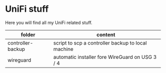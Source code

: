 # UniFi stuff

Here you will find all my UniFi related stuff.

| **folder** | **content** |
|---|---|
| controller-backup | script to scp a controller backup to local machine |
| wireguard | automatic installer fore WireGuard on USG 3 / 4 |
